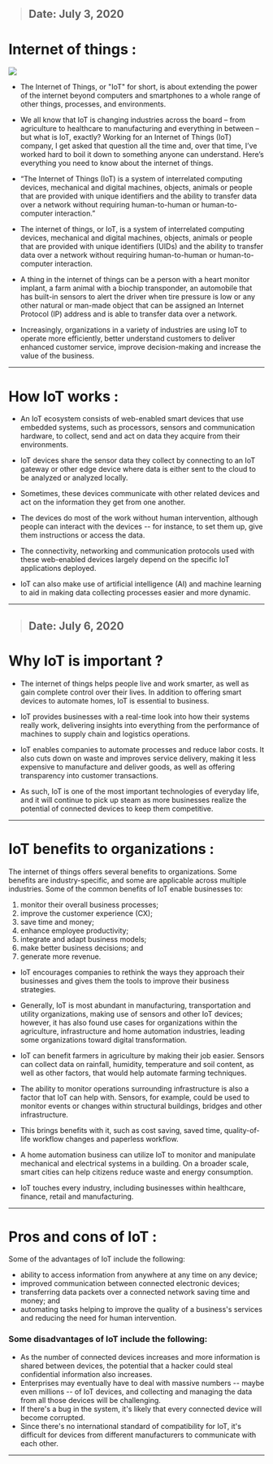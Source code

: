 > ## Date: July 3, 2020

# Internet of things :

![](https://miro.medium.com/max/860/1*vUFNgofROTwY_rGd4_7Qsw.jpeg)

- The Internet of Things, or "IoT" for short, is about extending the power of the internet beyond computers and smartphones to a whole range of other things, processes, and environments.

- We all know that IoT is changing industries across the board – from agriculture to healthcare to manufacturing and everything in between – but what is IoT, exactly? Working for an Internet of Things (IoT) company, I get asked that question all the time and, over that time, I’ve worked hard to boil it down to something anyone can understand. Here’s everything you need to know about the internet of things.

- “The Internet of Things (IoT) is a system of interrelated computing devices, mechanical and digital machines, objects, animals or people that are provided with unique identifiers and the ability to transfer data over a network without requiring human-to-human or human-to-computer interaction.”

- The internet of things, or IoT, is a system of interrelated computing devices, mechanical and digital machines, objects, animals or people that are provided with unique identifiers (UIDs) and the ability to transfer data over a network without requiring human-to-human or human-to-computer interaction.

- A thing in the internet of things can be a person with a heart monitor implant, a farm animal with a biochip transponder, an automobile that has built-in sensors to alert the driver when tire pressure is low or any other natural or man-made object that can be assigned an Internet Protocol (IP) address and is able to transfer data over a network.

- Increasingly, organizations in a variety of industries are using IoT to operate more efficiently, better understand customers to deliver enhanced customer service, improve decision-making and increase the value of the business.

_ _ _ _ _ _ _ _ _ _

# How IoT works :

- An IoT ecosystem consists of web-enabled smart devices that use embedded systems, such as processors, sensors and communication hardware, to collect, send and act on data they acquire from their environments.

- IoT devices share the sensor data they collect by connecting to an IoT gateway or other edge device where data is either sent to the cloud to be analyzed or analyzed locally.

- Sometimes, these devices communicate with other related devices and act on the information they get from one another.

- The devices do most of the work without human intervention, although people can interact with the devices -- for instance, to set them up, give them instructions or access the data.

- The connectivity, networking and communication protocols used with these web-enabled devices largely depend on the specific IoT applications deployed.

- IoT can also make use of artificial intelligence (AI) and machine learning to aid in making data collecting processes easier and more dynamic.

_ _ _ _ _ _ _ _ _ _

> ## Date: July 6, 2020

# Why IoT is important ?

- The internet of things helps people live and work smarter, as well as gain complete control over their lives. In addition to offering smart devices to automate homes, IoT is essential to business.

- IoT provides businesses with a real-time look into how their systems really work, delivering insights into everything from the performance of machines to supply chain and logistics operations.

- IoT enables companies to automate processes and reduce labor costs. It also cuts down on waste and improves service delivery, making it less expensive to manufacture and deliver goods, as well as offering transparency into customer transactions.

- As such, IoT is one of the most important technologies of everyday life, and it will continue to pick up steam as more businesses realize the potential of connected devices to keep them competitive.

_ _ _ _ _ _ _ _ _ _

# IoT benefits to organizations :

The internet of things offers several benefits to organizations. Some benefits are industry-specific, and some are applicable across multiple industries. Some of the common benefits of IoT enable businesses to:

1. monitor their overall business processes;
2. improve the customer experience (CX);
3. save time and money;
4. enhance employee productivity;
5. integrate and adapt business models;
6. make better business decisions; and
7. generate more revenue.

- IoT encourages companies to rethink the ways they approach their businesses and gives them the tools to improve their business strategies.

- Generally, IoT is most abundant in manufacturing, transportation and utility organizations, making use of sensors and other IoT devices; however, it has also found use cases for organizations within the agriculture, infrastructure and home automation industries, leading some organizations toward digital transformation.

- IoT can benefit farmers in agriculture by making their job easier. Sensors can collect data on rainfall, humidity, temperature and soil content, as well as other factors, that would help automate farming techniques.

- The ability to monitor operations surrounding infrastructure is also a factor that IoT can help with. Sensors, for example, could be used to monitor events or changes within structural buildings, bridges and other infrastructure. 

- This brings benefits with it, such as cost saving, saved time, quality-of-life workflow changes and paperless workflow.

- A home automation business can utilize IoT to monitor and manipulate mechanical and electrical systems in a building. On a broader scale, smart cities can help citizens reduce waste and energy consumption.

- IoT touches every industry, including businesses within healthcare, finance, retail and manufacturing.

_ _ _ _ _ _ _ _ _ _

# Pros and cons of IoT :
Some of the advantages of IoT include the following:

- ability to access information from anywhere at any time on any device;
- improved communication between connected electronic devices;
- transferring data packets over a connected network saving time and money; and
- automating tasks helping to improve the quality of a business's services and reducing the need for human intervention.

### Some disadvantages of IoT include the following:

- As the number of connected devices increases and more information is shared between devices, the potential that a hacker could steal confidential information also increases.
- Enterprises may eventually have to deal with massive numbers -- maybe even millions -- of IoT devices, and collecting and managing the data from all those devices will be challenging.
- If there's a bug in the system, it's likely that every connected device will become corrupted.
- Since there's no international standard of compatibility for IoT, it's difficult for devices from different manufacturers to communicate with each other.

_ _ _ _ _ _ _ _ _ _
